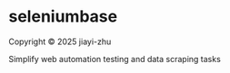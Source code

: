 # seleniumbase

Copyright © 2025 jiayi-zhu
<p>Simplify web automation testing and data scraping tasks</p>
